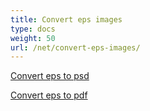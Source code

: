 ```yaml
---
title: Convert eps images
type: docs
weight: 50
url: /net/convert-eps-images/
---
```


[Convert eps to psd](/imaging/net/convert-eps-to-psd/)

[Convert eps to pdf](/imaging/net/convert-eps-to-pdf/)
